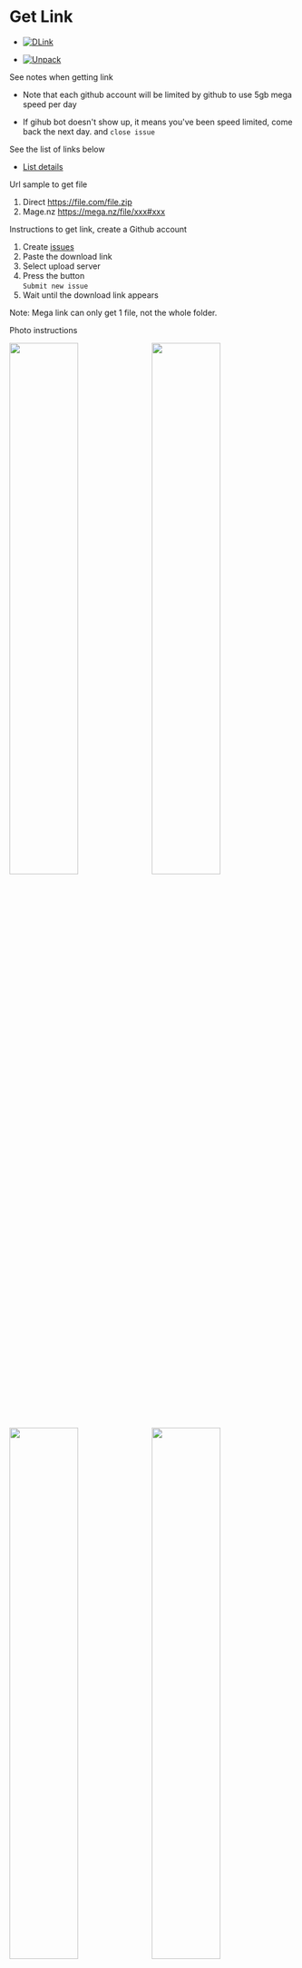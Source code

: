 # Get Link

- [![DLink](https://github.com/Zenlua/GLink/actions/workflows/DLink.yml/badge.svg)](https://github.com/Zenlua/GLink/actions/workflows/DLink.yml)

- [![Unpack](https://github.com/Zenlua/GLink/actions/workflows/Unpack.yml/badge.svg?branch=main)](https://github.com/Zenlua/GLink/actions/workflows/Unpack.yml)

See notes when getting link

 - Note that each github account will be limited by github to use 5gb mega speed per day

- If gihub bot doesn't show up, it means you've been speed limited, come back the next day. and `close issue`

See the list of links below

- [List details](https://github.com/Zelooooo/GLink/issues?q=is%3Aissue+is%3Aclosed)

Url sample to get file

1. Direct https://file.com/file.zip
2. Mage.nz https://mega.nz/file/xxx#xxx

Instructions to get link, create a Github account

1. Create [issues](https://github.com/Zelooooo/GLink/issues/new/choose)
2. Paste the download link
3. Select upload server 
4. Press the button <br/>`Submit new issue`
5. Wait until the download link appears

Note: Mega link can only get 1 file, not the whole folder.

Photo instructions

<img src="./.github/img.jpg" height="auto" width="49%" /> <img src="./.github/img2.jpg" height="auto" width="49%" />
<img src="./.github/img3.jpg" height="auto" width="49%" /> <img src="./.github/img4.jpg" height="auto" width="49%" />
